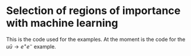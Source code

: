 # Selection of regions of importance with machine learning

This is the code used for the examples.
At the moment is the code for the $u\bar{u} \to e^+ e^-$ example.
